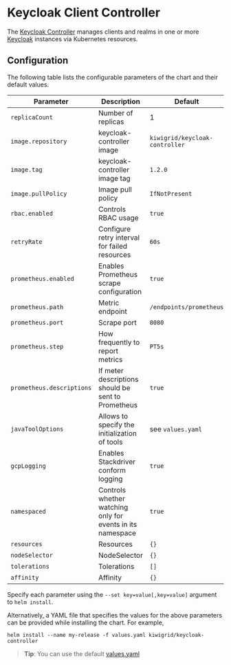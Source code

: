 # Keycloak Client Controller

The [Keycloak Controller](https://github.com/kiwigrid/keycloak-controller) manages clients and realms in one
or more [Keycloak](https://www.keycloak.org) instances via Kubernetes resources.

## Configuration

The following table lists the configurable parameters of the chart and their default values.

| Parameter                 | Description                                                | Default                               |
| ------------------------- | ---------------------------------------------------------- | ------------------------------------- |
| `replicaCount`            | Number of replicas                                         | 1                                     |
| `image.repository`        | keycloak-controller image                                  | `kiwigrid/keycloak-controller`        |
| `image.tag`               | keycloak-controller image tag                              | `1.2.0`                               |
| `image.pullPolicy`        | Image pull policy                                          | `IfNotPresent`                        |
| `rbac.enabled`            | Controls RBAC usage                                        | `true`                                |
| `retryRate`               | Configure retry interval for failed resources              | `60s`                                 |
| `prometheus.enabled`      | Enables Prometheus scrape configuration                    | `true`                                |
| `prometheus.path`         | Metric endpoint                                            | `/endpoints/prometheus`               |
| `prometheus.port`         | Scrape port                                                | `8080`                                |
| `prometheus.step`         | How frequently to report metrics                           | `PT5s`                                |
| `prometheus.descriptions` | If meter descriptions should be sent to Prometheus         | `true`                                |
| `javaToolOptions`         | Allows to specify the initialization of tools              | see `values.yaml`                     |
| `gcpLogging`              | Enables Stackdriver conform logging                        | `true`                                |
| `namespaced`              | Controls whether watching only for events in its namespace | `true`                                |
| `resources`               | Resources                                                  | `{}`                                  |
| `nodeSelector`            | NodeSelector                                               | `{}`                                  |
| `tolerations`             | Tolerations                                                | `[]`                                  |
| `affinity`                | Affinity                                                   | `{}`                                  |

Specify each parameter using the `--set key=value[,key=value]` argument to `helm install`.

Alternatively, a YAML file that specifies the values for the above parameters can be provided while installing the chart. For example,

```console
helm install --name my-release -f values.yaml kiwigrid/keycloak-controller
```

> **Tip**: You can use the default [values.yaml](values.yaml)
